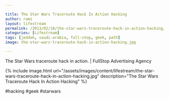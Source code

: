 ```yaml
---

title: The Star Wars Traceroute Hack In Action Hacking
author: rami
layout: lifestream 
permalink: /2013/02/10/the-star-wars-traceroute-hack-in-action-hacking/
categories: [Lifestream]
tags: [jeddah, saudi-arabia, full-stop, geek, path] 
image: the-star-wars-traceroute-hack-in-action-hacking.jpg

---
```


The Star Wars traceroute hack in action. | FullStop Advertising Agency

{% include image.html url="/assets/images/content/lifestream/the-star-wars-traceroute-hack-in-action-hacking.jpg" description="The Star Wars Traceroute Hack In Action Hacking" %}

#hacking #geek #starwars
